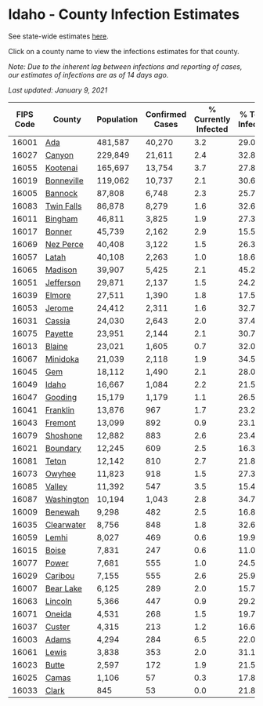 # Idaho - County Infection Estimates

See state-wide estimates [here](/infections/us-id).

Click on a county name to view the infections estimates for that county.

*Note: Due to the inherent lag between infections and reporting of cases, our estimates of infections are as of 14 days ago.*

*Last updated: January 9, 2021*

|   FIPS Code |                   County |   Population |   Confirmed Cases |   % Currently Infected |   % Total Infected |
|-------------|--------------------------|--------------|-------------------|------------------------|--------------------|
|       16001 |               [Ada](ada) |      481,587 |            40,270 |                    3.2 |               29.0 |
|       16027 |         [Canyon](canyon) |      229,849 |            21,611 |                    2.4 |               32.8 |
|       16055 |     [Kootenai](kootenai) |      165,697 |            13,754 |                    3.7 |               27.8 |
|       16019 | [Bonneville](bonneville) |      119,062 |            10,737 |                    2.1 |               30.6 |
|       16005 |       [Bannock](bannock) |       87,808 |             6,748 |                    2.3 |               25.7 |
|       16083 | [Twin Falls](twin-falls) |       86,878 |             8,279 |                    1.6 |               32.6 |
|       16011 |       [Bingham](bingham) |       46,811 |             3,825 |                    1.9 |               27.3 |
|       16017 |         [Bonner](bonner) |       45,739 |             2,162 |                    2.9 |               15.5 |
|       16069 |   [Nez Perce](nez-perce) |       40,408 |             3,122 |                    1.5 |               26.3 |
|       16057 |           [Latah](latah) |       40,108 |             2,263 |                    1.0 |               18.6 |
|       16065 |       [Madison](madison) |       39,907 |             5,425 |                    2.1 |               45.2 |
|       16051 |   [Jefferson](jefferson) |       29,871 |             2,137 |                    1.5 |               24.2 |
|       16039 |         [Elmore](elmore) |       27,511 |             1,390 |                    1.8 |               17.5 |
|       16053 |         [Jerome](jerome) |       24,412 |             2,311 |                    1.6 |               32.7 |
|       16031 |         [Cassia](cassia) |       24,030 |             2,643 |                    2.0 |               37.4 |
|       16075 |       [Payette](payette) |       23,951 |             2,144 |                    2.1 |               30.7 |
|       16013 |         [Blaine](blaine) |       23,021 |             1,605 |                    0.7 |               32.0 |
|       16067 |     [Minidoka](minidoka) |       21,039 |             2,118 |                    1.9 |               34.5 |
|       16045 |               [Gem](gem) |       18,112 |             1,490 |                    2.1 |               28.0 |
|       16049 |           [Idaho](idaho) |       16,667 |             1,084 |                    2.2 |               21.5 |
|       16047 |       [Gooding](gooding) |       15,179 |             1,179 |                    1.1 |               26.5 |
|       16041 |     [Franklin](franklin) |       13,876 |               967 |                    1.7 |               23.2 |
|       16043 |       [Fremont](fremont) |       13,099 |               892 |                    0.9 |               23.1 |
|       16079 |     [Shoshone](shoshone) |       12,882 |               883 |                    2.6 |               23.4 |
|       16021 |     [Boundary](boundary) |       12,245 |               609 |                    2.5 |               16.3 |
|       16081 |           [Teton](teton) |       12,142 |               810 |                    2.7 |               21.8 |
|       16073 |         [Owyhee](owyhee) |       11,823 |               918 |                    1.5 |               27.3 |
|       16085 |         [Valley](valley) |       11,392 |               547 |                    3.5 |               15.4 |
|       16087 | [Washington](washington) |       10,194 |             1,043 |                    2.8 |               34.7 |
|       16009 |       [Benewah](benewah) |        9,298 |               482 |                    2.5 |               16.8 |
|       16035 | [Clearwater](clearwater) |        8,756 |               848 |                    1.8 |               32.6 |
|       16059 |           [Lemhi](lemhi) |        8,027 |               469 |                    0.6 |               19.9 |
|       16015 |           [Boise](boise) |        7,831 |               247 |                    0.6 |               11.0 |
|       16077 |           [Power](power) |        7,681 |               555 |                    1.0 |               24.5 |
|       16029 |       [Caribou](caribou) |        7,155 |               555 |                    2.6 |               25.9 |
|       16007 |   [Bear Lake](bear-lake) |        6,125 |               289 |                    2.0 |               15.7 |
|       16063 |       [Lincoln](lincoln) |        5,366 |               447 |                    0.9 |               29.2 |
|       16071 |         [Oneida](oneida) |        4,531 |               268 |                    1.5 |               19.7 |
|       16037 |         [Custer](custer) |        4,315 |               213 |                    1.2 |               16.6 |
|       16003 |           [Adams](adams) |        4,294 |               284 |                    6.5 |               22.0 |
|       16061 |           [Lewis](lewis) |        3,838 |               353 |                    2.0 |               31.1 |
|       16023 |           [Butte](butte) |        2,597 |               172 |                    1.9 |               21.5 |
|       16025 |           [Camas](camas) |        1,106 |                57 |                    0.3 |               17.8 |
|       16033 |           [Clark](clark) |          845 |                53 |                    0.0 |               21.8 |